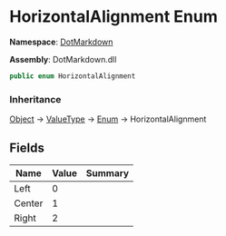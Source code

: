 # HorizontalAlignment Enum

**Namespace**: [DotMarkdown](../README.md)

**Assembly**: DotMarkdown\.dll

```csharp
public enum HorizontalAlignment
```

### Inheritance

[Object](https://docs.microsoft.com/en-us/dotnet/api/system.object) &#x2192; [ValueType](https://docs.microsoft.com/en-us/dotnet/api/system.valuetype) &#x2192; [Enum](https://docs.microsoft.com/en-us/dotnet/api/system.enum) &#x2192; HorizontalAlignment

## Fields

| Name | Value | Summary |
| ---- | ----- | ------- |
| Left | 0 |
| Center | 1 |
| Right | 2 |

